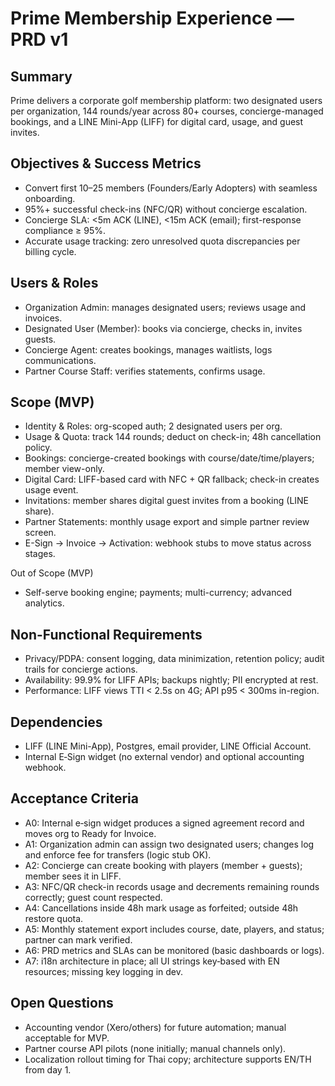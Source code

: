 # Prime Membership Experience — PRD v1

## Summary
Prime delivers a corporate golf membership platform: two designated users per organization, 144 rounds/year across 80+ courses, concierge-managed bookings, and a LINE Mini-App (LIFF) for digital card, usage, and guest invites.

## Objectives & Success Metrics
- Convert first 10–25 members (Founders/Early Adopters) with seamless onboarding.
- 95%+ successful check-ins (NFC/QR) without concierge escalation.
- Concierge SLA: <5m ACK (LINE), <15m ACK (email); first-response compliance ≥ 95%.
- Accurate usage tracking: zero unresolved quota discrepancies per billing cycle.

## Users & Roles
- Organization Admin: manages designated users; reviews usage and invoices.
- Designated User (Member): books via concierge, checks in, invites guests.
- Concierge Agent: creates bookings, manages waitlists, logs communications.
- Partner Course Staff: verifies statements, confirms usage.

## Scope (MVP)
- Identity & Roles: org-scoped auth; 2 designated users per org.
- Usage & Quota: track 144 rounds; deduct on check-in; 48h cancellation policy.
- Bookings: concierge-created bookings with course/date/time/players; member view-only.
- Digital Card: LIFF-based card with NFC + QR fallback; check-in creates usage event.
- Invitations: member shares digital guest invites from a booking (LINE share).
- Partner Statements: monthly usage export and simple partner review screen.
- E-Sign → Invoice → Activation: webhook stubs to move status across stages.

Out of Scope (MVP)
- Self-serve booking engine; payments; multi-currency; advanced analytics.

## Non-Functional Requirements
- Privacy/PDPA: consent logging, data minimization, retention policy; audit trails for concierge actions.
- Availability: 99.9% for LIFF APIs; backups nightly; PII encrypted at rest.
- Performance: LIFF views TTI < 2.5s on 4G; API p95 < 300ms in-region.

## Dependencies
- LIFF (LINE Mini-App), Postgres, email provider, LINE Official Account.
- Internal E‑Sign widget (no external vendor) and optional accounting webhook.

## Acceptance Criteria
- A0: Internal e‑sign widget produces a signed agreement record and moves org to Ready for Invoice.
- A1: Organization admin can assign two designated users; changes log and enforce fee for transfers (logic stub OK).
- A2: Concierge can create booking with players (member + guests); member sees it in LIFF.
- A3: NFC/QR check-in records usage and decrements remaining rounds correctly; guest count respected.
- A4: Cancellations inside 48h mark usage as forfeited; outside 48h restore quota.
- A5: Monthly statement export includes course, date, players, and status; partner can mark verified.
- A6: PRD metrics and SLAs can be monitored (basic dashboards or logs).
- A7: i18n architecture in place; all UI strings key‑based with EN resources; missing key logging in dev.

## Open Questions
- Accounting vendor (Xero/others) for future automation; manual acceptable for MVP.
- Partner course API pilots (none initially; manual channels only).
- Localization rollout timing for Thai copy; architecture supports EN/TH from day 1.
